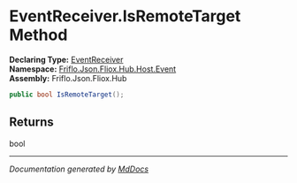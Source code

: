 ﻿<!--  
  <auto-generated>   
    The contents of this file were generated by a tool.  
    Changes to this file may be list if the file is regenerated  
  </auto-generated>   
-->

# EventReceiver.IsRemoteTarget Method

**Declaring Type:** [EventReceiver](../index.md)  
**Namespace:** [Friflo.Json.Fliox.Hub.Host.Event](../../index.md)  
**Assembly:** Friflo.Json.Fliox.Hub

```csharp
public bool IsRemoteTarget();
```

## Returns

bool

___

*Documentation generated by [MdDocs](https://github.com/ap0llo/mddocs)*
